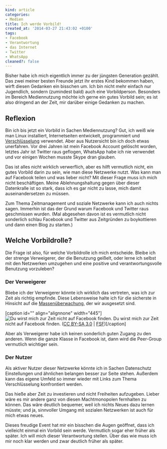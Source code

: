 ```yaml
---
kind: article
categories:
- Medien
title: Ich werde Vorbild!
created_at: '2014-03-27 21:43:02 +0100'
tags:
- Facebook
- Verantwortung
- das Internet
- Twitter
- WhatsApp
cleaned?: false
---
```


Bisher habe ich mich eigentlich immer zu der jüngsten Generation
gezählt. Das zwei meiner besten Freunde jetzt ihr erstes Kind be­kommen
haben, wirft diesen Gedanken ein bisschen um. Ich bin nicht mehr einfach
nur Jugendlich, sondern (zumindest bald) auch eine Vorbildperson.
Besonders im Bereich Mediennutzung möchte ich gerne ein gutes Vorbild
sein; es ist also dringend an der Zeit, mir darüber einige Gedanken zu
machen.

Reflexion
---------

Bin ich bis jetzt ein Vorbild in Sachen Mediennutzung? Gut, ich weiß wie
man Linux installiert, Internetseiten entwickelt, pro­gram­miert und
[Verschlüsselung](http://plasisent.org/category/verschluesselung/ "Kategorie Verschlüsselung auf Plasisent")
verwendet. Aber aus Nutzersicht bin ich doch etwas unerfahren. Vor drei
Jahren ist mein Facebook Account gelöscht worden, letztes Jahr ist
Twitter raus geflogen, WhatsApp habe ich nie verwendet und vor einigen
Wochen musste Skype dran glauben.

Das ist alles nicht wirklich verwerflich, aber es hilft vermutlich
nicht, ein gutes Vorbild darin zu sein, wie man diese Netzwerke nutzt.
Was kann man auf Facebook teilen und was lieber nicht? Mit dieser Frage
muss ich mich nicht beschäftigen. Meine Ablehnungs­haltung gegen über
dieser Datenkralle ist so stark, dass ich es gar nicht zu lasse, mich
damit auseinandersetzen zu müssen.

Zum Thema Zeitmanagement und soziale Netzwerke kann ich auch nichts
sagen. Immerhin ist das der Grund warum Facebook und Twitter raus
geschmissen wurden. (Mal abgesehen davon ist es vermutlich nicht
sonderlich schlau Facebook und Twitter aus Zeitgründen zu boykottieren
und dann einen Blog zu starten.)

Welche Vorbildrolle?
--------------------

Die Frage ist also, für welche Vorbildrolle ich mich entscheide. Bleibe
ich der strenge Verweigerer, der die Benutzung geißelt, oder lerne ich
selbst mit den Netzwerken umzugehen und eine positive und
verantwortungsvolle Benutzung vorzuleben?

### Der Verweigerer

Bliebe ich der Verweigerer könnte ich wirklich das vertreten, was ich
zur Zeit als richtig empfinde. Diese Lebensweise halte ich für die
sicherste in Hinsicht auf die
[Massenüberwachung](http://plasisent.org/category/massenueberwachung/ "Kategorie Massenüberwachung auf Plasisent"),
der wir aus­gesetzt sind.

[caption id="" align="alignnone" width="445"]![Du wirst mich zur Zeit
nicht auf Facebook finden.](http://rosetree.de/files/no-facebook.png) Du
wirst mich zur Zeit nicht auf Facebook finden. ([CC BY-SA
3.0](http://creativecommons.org/licenses/by-sa/3.0/) |
[FSF](http://fsf.org/fb))[/caption]

Aber als Verweigerer habe ich keinen sonderlich guten Zugang zu den
anderen. Wenn die ganze Klasse in Facebook ist, dann wird die Peer-Group
vermutlich wichtiger sein.

### Der Nutzer

Als aktiver Nutzer dieser Netzwerke könnte ich in Sachen Daten­schutz
Einstellungen und ähnlichen belangen besser zur Seite stehen. Außerdem
kann das eigene Umfeld so immer wieder mit Links zum Thema
Verschlüsselung konfrontiert werden.

Das hieße aber Zeit zu investieren und nicht Freiheiten aufzu­geben.
Lieber wäre es mir andere ganz von diesen Machtmono­polen fernhalten zu
können. Das wäre deutlich bequemer, weil ich nichts Neues dazu lernen
müsste; und ja, sinnvoller Umgang mit sozialen Netzwerken ist auch für
mich etwas neues.

Dieses freudige Event hat mir ein bisschen die Augen geöffnet, dass ich
vielleicht einmal ein Vorbild sein werde. Vermutlich sogar eher früher
als später. Ich will mich dieser Verantwortung stellen. Über das wie
muss ich mir noch klar werden und zwar deutlich früher als später.
